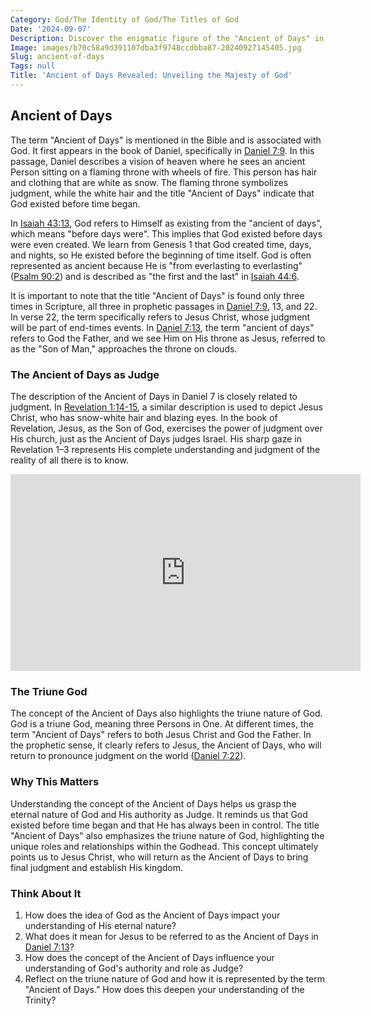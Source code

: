 ```yaml
---
Category: God/The Identity of God/The Titles of God
Date: '2024-09-07'
Description: Discover the enigmatic figure of the "Ancient of Days" in this insightful article exploring its significance in ancient mythology and religious traditions.
Image: images/b70c58a9d391107dba3f9748ccdbba87-20240927145405.jpg
Slug: ancient-of-days
Tags: null
Title: 'Ancient of Days Revealed: Unveiling the Majesty of God'
---
```


## Ancient of Days

The term "Ancient of Days" is mentioned in the Bible and is associated with God. It first appears in the book of Daniel, specifically in [Daniel 7:9](https://www.bibleref.com/Daniel/7/Daniel-7-9.html). In this passage, Daniel describes a vision of heaven where he sees an ancient Person sitting on a flaming throne with wheels of fire. This person has hair and clothing that are white as snow. The flaming throne symbolizes judgment, while the white hair and the title "Ancient of Days" indicate that God existed before time began.

In [Isaiah 43:13](https://www.bibleref.com/Isaiah/43/Isaiah-43-13.html), God refers to Himself as existing from the "ancient of days", which means "before days were". This implies that God existed before days were even created. We learn from Genesis 1 that God created time, days, and nights, so He existed before the beginning of time itself. God is often represented as ancient because He is "from everlasting to everlasting" ([Psalm 90:2](https://www.bibleref.com/Psalm/90/Psalm-90-2.html)) and is described as "the first and the last" in [Isaiah 44:6](https://www.bibleref.com/Isaiah/44/Isaiah-44-6.html).

It is important to note that the title "Ancient of Days" is found only three times in Scripture, all three in prophetic passages in [Daniel 7:9](https://www.bibleref.com/Daniel/7/Daniel-7-9.html), 13, and 22. In verse 22, the term specifically refers to Jesus Christ, whose judgment will be part of end-times events. In [Daniel 7:13](https://www.bibleref.com/Daniel/7/Daniel-7-13.html), the term "ancient of days" refers to God the Father, and we see Him on His throne as Jesus, referred to as the "Son of Man," approaches the throne on clouds.

### The Ancient of Days as Judge

The description of the Ancient of Days in Daniel 7 is closely related to judgment. In [Revelation 1:14-15](https://www.bibleref.com/Revelation/1/Revelation-1-14.html), a similar description is used to depict Jesus Christ, who has snow-white hair and blazing eyes. In the book of Revelation, Jesus, as the Son of God, exercises the power of judgment over His church, just as the Ancient of Days judges Israel. His sharp gaze in Revelation 1–3 represents His complete understanding and judgment of the reality of all there is to know.


<iframe width="560" height="315" src="https://www.youtube.com/embed/V4dR_zuB3qk" frameborder="0" allow="autoplay; encrypted-media" allowfullscreen></iframe>


### The Triune God

The concept of the Ancient of Days also highlights the triune nature of God. God is a triune God, meaning three Persons in One. At different times, the term "Ancient of Days" refers to both Jesus Christ and God the Father. In the prophetic sense, it clearly refers to Jesus, the Ancient of Days, who will return to pronounce judgment on the world ([Daniel 7:22](https://www.bibleref.com/Daniel/7/Daniel-7-22.html)).

### Why This Matters

Understanding the concept of the Ancient of Days helps us grasp the eternal nature of God and His authority as Judge. It reminds us that God existed before time began and that He has always been in control. The title "Ancient of Days" also emphasizes the triune nature of God, highlighting the unique roles and relationships within the Godhead. This concept ultimately points us to Jesus Christ, who will return as the Ancient of Days to bring final judgment and establish His kingdom.

### Think About It

1. How does the idea of God as the Ancient of Days impact your understanding of His eternal nature?
2. What does it mean for Jesus to be referred to as the Ancient of Days in [Daniel 7:13](https://www.bibleref.com/Daniel/7/Daniel-7-13.html)?
3. How does the concept of the Ancient of Days influence your understanding of God's authority and role as Judge?
4. Reflect on the triune nature of God and how it is represented by the term "Ancient of Days." How does this deepen your understanding of the Trinity?